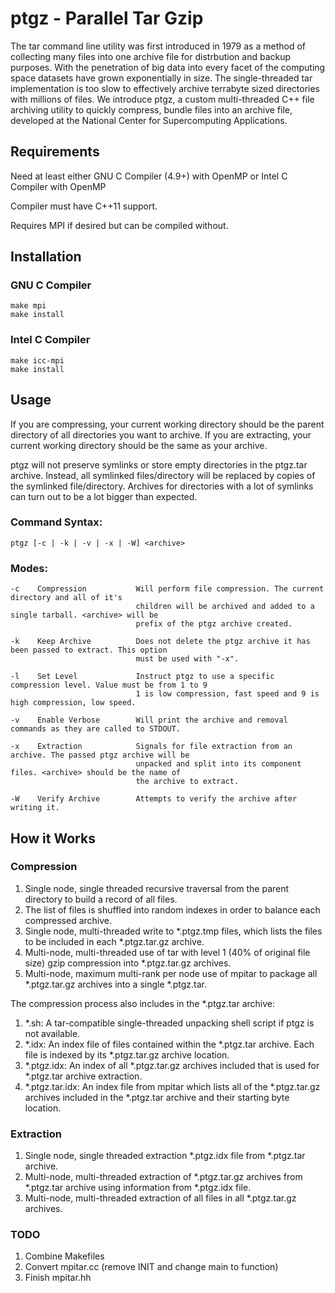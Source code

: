 # ptgz - Parallel Tar Gzip
The tar command line utility was first introduced in 1979 as a method of collecting many files into one archive file for distrbution and backup purposes. With the penetration of big data into every facet of the computing space datasets have grown exponentially in size. The single-threaded tar implementation is too slow to effectively archive terrabyte sized directories with millions of files. We introduce ptgz, a custom multi-threaded C++ file archiving utility to quickly compress, bundle files into an archive file, developed at the National Center for Supercomputing Applications.

## Requirements
Need at least either GNU C Compiler (4.9+) with OpenMP or Intel C Compiler with OpenMP

Compiler must have C++11 support.

Requires MPI if desired but can be compiled without.

## Installation
### GNU C Compiler
    make mpi
    make install

### Intel C Compiler
    make icc-mpi
    make install

## Usage
If you are compressing, your current working directory should be the parent directory of all directories you want to archive. If you are extracting, your current working directory should be the same as your archive.

ptgz will not preserve symlinks or store empty directories in the ptgz.tar archive. Instead, all symlinked files/directory will be replaced by copies of the symlinked file/directory. Archives for directories with a lot of symlinks can turn out to be a lot bigger than expected.

### Command Syntax:
    ptgz [-c | -k | -v | -x | -W] <archive>

### Modes:

    -c    Compression           Will perform file compression. The current directory and all of it's
                                children will be archived and added to a single tarball. <archive> will be 
                                prefix of the ptgz archive created.

    -k    Keep Archive          Does not delete the ptgz archive it has been passed to extract. This option 
                                must be used with "-x".
                                
    -l    Set Level             Instruct ptgz to use a specific compression level. Value must be from 1 to 9
                                1 is low compression, fast speed and 9 is high compression, low speed.

    -v    Enable Verbose        Will print the archive and removal commands as they are called to STDOUT.

    -x    Extraction            Signals for file extraction from an archive. The passed ptgz archive will be
                                unpacked and split into its component files. <archive> should be the name of
                                the archive to extract.

    -W    Verify Archive        Attempts to verify the archive after writing it.

## How it Works
### Compression
1) Single node, single threaded recursive traversal from the parent directory to build a record of all files.
2) The list of files is shuffled into random indexes in order to balance each compressed archive.
3) Single node, multi-threaded write to \*.ptgz.tmp files, which lists the files to be included in each \*.ptgz.tar.gz archive.
4) Multi-node, multi-threaded use of tar with level 1 (40% of original file size) gzip compression into \*.ptgz.tar.gz archives. 
5) Multi-node, maximum multi-rank per node use of mpitar to package all \*.ptgz.tar.gz archives into a single \*.ptgz.tar.

The compression process also includes in the \*.ptgz.tar archive:
  1) \*.sh: A tar-compatible single-threaded unpacking shell script if ptgz is not available.
  2) \*.idx: An index file of files contained within the \*.ptgz.tar archive. Each file is indexed by its \*.ptgz.tar.gz archive location.
  3) \*.ptgz.idx: An index of all \*.ptgz.tar.gz archives included that is used for \*.ptgz.tar archive extraction.
  4) \*.ptgz.tar.idx: An index file from mpitar which lists all of the \*.ptgz.tar.gz archives included in the \*.ptgz.tar archive and their starting byte location.

### Extraction
1) Single node, single threaded extraction \*.ptgz.idx file from \*.ptgz.tar archive.
2) Multi-node, multi-threaded extraction of \*.ptgz.tar.gz archives from \*.ptgz.tar archive using information from \*.ptgz.idx file.
3) Multi-node, multi-threaded extraction of all files in all \*.ptgz.tar.gz archives.

### TODO
1. Combine Makefiles
2. Convert mpitar.cc (remove INIT and change main to function)
3. Finish mpitar.hh